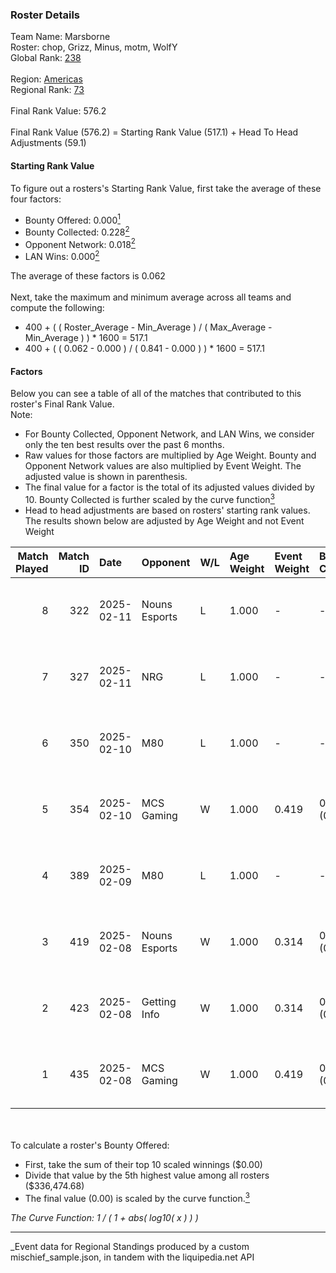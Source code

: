 ### Roster Details<br />
Team Name: Marsborne<br />
Roster: chop, Grizz, Minus, motm, WolfY<br />
Global Rank: [238](../../standings_global_2025_03_01.md)<br />
<br />
Region: [Americas]( ../../standings_americas_2025_03_01.md)<br />
Regional Rank: [73]( ../../standings_americas_2025_03_01.md)<br />
<br />
Final Rank Value:  576.2<br />
<br />
Final Rank Value (576.2) = Starting Rank Value (517.1) + Head To Head Adjustments (59.1)<br />

#### Starting Rank Value<br />
To figure out a rosters's Starting Rank Value, first take the average of these four factors:<br />
- Bounty Offered: 0.000[<sup>1</sup>](#table2)
- Bounty Collected: 0.228[<sup>2</sup>](#table1)
- Opponent Network: 0.018[<sup>2</sup>](#table1)
- LAN Wins: 0.000[<sup>2</sup>](#table1)

The average of these factors is 0.062<br />
<br />
Next, take the maximum and minimum average across all teams and compute the following:<br />
- 400 + ( ( Roster_Average - Min_Average ) / ( Max_Average - Min_Average ) ) * 1600 = 517.1
- 400 + ( ( 0.062 - 0.000 ) / ( 0.841 - 0.000 ) ) * 1600 = 517.1


#### Factors<br />
Below you can see a table of all of the matches that contributed to this roster's Final Rank Value.<br />
Note:<br />

- For Bounty Collected, Opponent Network, and LAN Wins, we consider only the ten best results over the past 6 months.
- Raw values for those factors are multiplied by Age Weight. Bounty and Opponent Network values are also multiplied by Event Weight. The adjusted value is shown in parenthesis.
- The final value for a factor is the total of its adjusted values divided by 10. Bounty Collected is further scaled by the curve function[<sup>3</sup>](#curveFunction)
- Head to head adjustments are based on rosters' starting rank values. The results shown below are adjusted by Age Weight and not Event Weight
<span id="table1"></span><br />


| Match Played | Match ID | Date       | Opponent      | W/L | Age Weight | Event Weight | Bounty Collected | Opponent Network | LAN Wins  | H2H Adj. | Roster                          |
| -: | -: | :- | :- | :- | :- | :- | :- | :- | :- | -: | :- |
|            8 |      322 | 2025-02-11 | Nouns Esports | L   | 1.000      | -            | -                | -                | -         |    -6.38 | chop, Grizz, Minus, motm, WolfY |
|            7 |      327 | 2025-02-11 | NRG           | L   | 1.000      | -            | -                | -                | -         |    -2.63 | chop, Grizz, Minus, motm, WolfY |
|            6 |      350 | 2025-02-10 | M80           | L   | 1.000      | -            | -                | -                | -         |    -2.94 | chop, Minus, motm, steel, WolfY |
|            5 |      354 | 2025-02-10 | MCS Gaming    | W   | 1.000      | 0.419        | 0.002 (0.001)    | 0.060 (0.025)    | 0 (0.000) |    15.92 | chop, Minus, motm, steel, WolfY |
|            4 |      389 | 2025-02-09 | M80           | L   | 1.000      | -            | -                | -                | -         |    -2.80 | chop, Minus, motm, steel, WolfY |
|            3 |      419 | 2025-02-08 | Nouns Esports | W   | 1.000      | 0.314        | 0.007 (0.002)    | 0.361 (0.114)    | 0 (0.000) |    26.21 | chop, Grizz, Minus, motm, WolfY |
|            2 |      423 | 2025-02-08 | Getting Info  | W   | 1.000      | 0.314        | 0.000 (0.000)    | 0.060 (0.019)    | 0 (0.000) |    13.45 | chop, Grizz, Minus, motm, WolfY |
|            1 |      435 | 2025-02-08 | MCS Gaming    | W   | 1.000      | 0.419        | 0.002 (0.001)    | 0.060 (0.025)    | 0 (0.000) |    18.24 | chop, Minus, motm, steel, WolfY |

<br />
<span id="table2"></span><br />
To calculate a roster's Bounty Offered:<br />

- First, take the sum of their top 10 scaled winnings ($0.00)
- Divide that value by the 5th highest value among all rosters ($336,474.68)
- The final value (0.00) is scaled by the curve function.[<sup>3</sup>](#curveFunction)

<span id="curveFunction"></span>_The Curve Function: 1 / ( 1 + abs( log10( x ) ) )_<br />

---
_Event data for Regional Standings produced by a custom mischief_sample.json, in tandem with the liquipedia.net API<br />
